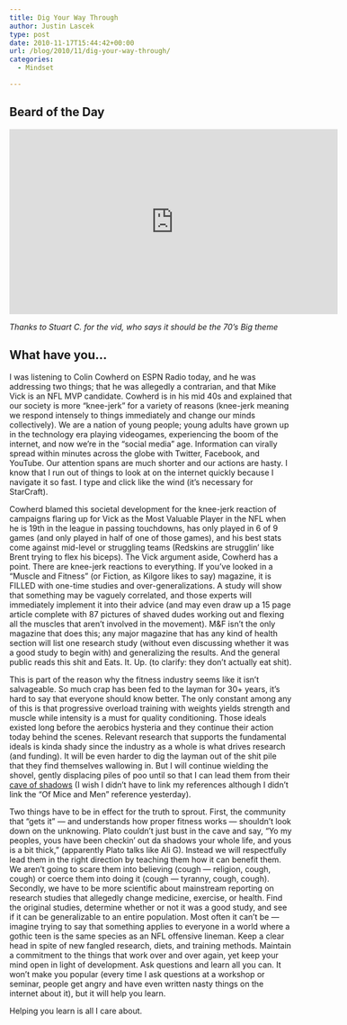 ```yaml
---
title: Dig Your Way Through
author: Justin Lascek
type: post
date: 2010-11-17T15:44:42+00:00
url: /blog/2010/11/dig-your-way-through/
categories:
  - Mindset

---
```

## Beard of the Day

<span class="embed-youtube" style="text-align:center; display: block;"><iframe class='youtube-player' type='text/html' width='584' height='329' src='https://www.youtube.com/embed/RmFnarFSj_U?version=3&#038;rel=1&#038;fs=1&#038;autohide=2&#038;showsearch=0&#038;showinfo=1&#038;iv_load_policy=1&#038;wmode=transparent' allowfullscreen='true' style='border:0;'></iframe></span>
  
_Thanks to Stuart C. for the vid, who says it should be the 70&#8217;s Big theme_
  


## What have you&#8230;

I was listening to Colin Cowherd on ESPN Radio today, and he was addressing two things; that he was allegedly a contrarian, and that Mike Vick is an NFL MVP candidate. Cowherd is in his mid 40s and explained that our society is more &#8220;knee-jerk&#8221; for a variety of reasons (knee-jerk meaning we respond intensely to things immediately and change our minds collectively). We are a nation of young people; young adults have grown up in the technology era playing videogames, experiencing the boom of the internet, and now we&#8217;re in the &#8220;social media&#8221; age. Information can virally spread within minutes across the globe with Twitter, Facebook, and YouTube. Our attention spans are much shorter and our actions are hasty. I know that I run out of things to look at on the internet quickly because I navigate it so fast. I type and click like the wind (it&#8217;s necessary for StarCraft).
  

  
Cowherd blamed this societal development for the knee-jerk reaction of campaigns flaring up for Vick as the Most Valuable Player in the NFL when he is 19th in the league in passing touchdowns, has only played in 6 of 9 games (and only played in half of one of those games), and his best stats come against mid-level or struggling teams (Redskins are strugglin&#8217; like Brent trying to flex his biceps). The Vick argument aside, Cowherd has a point. There are knee-jerk reactions to everything. If you&#8217;ve looked in a &#8220;Muscle and Fitness&#8221; (or Fiction, as Kilgore likes to say) magazine, it is FILLED with one-time studies and over-generalizations. A study will show that something may be vaguely correlated, and those experts will immediately implement it into their advice (and may even draw up a 15 page article complete with 87 pictures of shaved dudes working out and flexing all the muscles that aren&#8217;t involved in the movement). M&F isn&#8217;t the only magazine that does this; any major magazine that has any kind of health section will list one research study (without even discussing whether it was a good study to begin with) and generalizing the results. And the general public reads this shit and Eats. It. Up. (to clarify: they don&#8217;t actually eat shit).
  

  
This is part of the reason why the fitness industry seems like it isn&#8217;t salvageable. So much crap has been fed to the layman for 30+ years, it&#8217;s hard to say that everyone should know better. The only constant among any of this is that progressive overload training with weights yields strength and muscle while intensity is a must for quality conditioning. Those ideals existed long before the aerobics hysteria and they continue their action today behind the scenes. Relevant research that supports the fundamental ideals is kinda shady since the industry as a whole is what drives research (and funding). It will be even harder to dig the layman out of the shit pile that they find themselves wallowing in. But I will continue wielding the shovel, gently displacing piles of poo until so that I can lead them from their [cave of shadows][1] (I wish I didn&#8217;t have to link my references although I didn&#8217;t link the &#8220;Of Mice and Men&#8221; reference yesterday).
  

  
Two things have to be in effect for the truth to sprout. First, the community that &#8220;gets it&#8221; &#8212; and understands how proper fitness works &#8212; shouldn&#8217;t look down on the unknowing. Plato couldn&#8217;t just bust in the cave and say, &#8220;Yo my peoples, yous have been checkin&#8217; out da shadows your whole life, and yous is a bit thick,&#8221; (apparently Plato talks like Ali G). Instead we will respectfully lead them in the right direction by teaching them how it can benefit them. We aren&#8217;t going to scare them into believing (cough &#8212; religion, cough, cough) or coerce them into doing it (cough &#8212; tyranny, cough, cough). Secondly, we have to be more scientific about mainstream reporting on research studies that allegedly change medicine, exercise, or health. Find the original studies, determine whether or not it was a good study, and see if it can be generalizable to an entire population. Most often it can&#8217;t be &#8212; imagine trying to say that something applies to everyone in a world where a gothic teen is the same species as an NFL offensive lineman. Keep a clear head in spite of new fangled research, diets, and training methods. Maintain a commitment to the things that work over and over again, yet keep your mind open in light of development. Ask questions and learn all you can. It won&#8217;t make you popular (every time I ask questions at a workshop or seminar, people get angry and have even written nasty things on the internet about it), but it will help you learn.
  

  
Helping you learn is all I care about.

 [1]: http://en.wikipedia.org/wiki/Allegory_of_the_Cave
